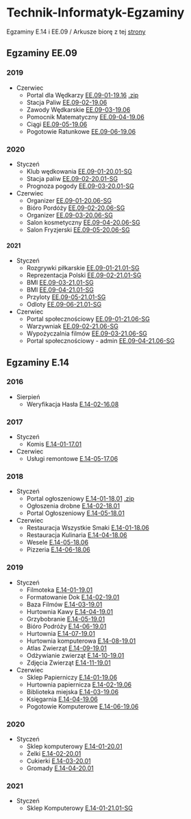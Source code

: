 # Technik-Informatyk-Egzaminy
Egzaminy E.14 i EE.09 /
Arkusze biorę z tej [strony](https://www.praktycznyegzamin.pl/inf03ee09e14/praktyka/)

## Egzaminy EE.09
### 2019
* Czerwiec
	* Portal dla Wędkarzy [EE.09-01-19.16](/EE.09/EE.09-01-19.06/) [.zip](/ZIPY/EE.09-01-19.06.zip)
	* Stacja Paliw [EE.09-02-19.06](EE.09/EE.09-02-19.06/)
	* Zawody Wędkarskie [EE.09-03-19.06](EE.09/EE.09-03-19.06/)
	* Pomocnik Matematyczny [EE.09-04-19.06](EE.09/EE.09-04-19.06/)
	* Ciągi [EE.09-05-19.06](EE.09/EE.09-05-19.06)
	* Pogotowie Ratunkowe [EE.09-06-19.06](/EE.09/EE.09-06-19.06/)
### 2020
* Styczeń
	* Klub wędkowania [EE.09-01-20.01-SG](/EE.09/EE.09-01-20.01-SG/)
	* Stacja paliw [EE.09-02-20.01-SG](/EE.09/EE.09-02-20.01-SG/)
	* Prognoza pogody [EE.09-03-20.01-SG](/EE.09/EE.09-03-20.01-SG/)
* Czerwiec
	* Organizer [EE.09-01-20.06-SG](/EE.09/EE.09-01-20.06-SG/)
	* Bióro Pordóży [EE.09-02-20.06-SG](/EE.09/EE.09-02-20.06-SG/)
	* Organizer [EE.09-03-20.06-SG](/EE.09/EE.09-03-20.06-SG/)
	* Salon kosmetyczny [EE.09-04-20.06-SG](/EE.09/EE.09-04-20.06-SG/)
	* Salon Fryzjerski [EE.09-05-20.06-SG](/EE.09/EE.09-05-20.06-SG/)
	<!--* [EE.09-06-20.06-SG](/EE.09)-->
#### 2021
* Styczeń
	* Rozgrywki piłkarskie [EE.09-01-21.01-SG](/EE.09/EE.09-01-21.01-SG/)
	* Reprezentacja Polski [EE.09-02-21.01-SG](/EE.09/EE.09-02-21.01-SG/)
	* BMI [EE.09-03-21.01-SG](/EE.09/EE.09-03-21.01-SG/)
	* BMI [EE.09-04-21.01-SG](/EE.09/EE.09-04-21.01-SG/)
	* Przyloty [EE.09-05-21.01-SG](/EE.09/EE.09-05-21.01-SG/)
	* Odloty [EE.09-06-21.01-SG](/EE.09/EE.09-06-21.01-SG/)
* Czerwiec
	* Portal społecznościowy [EE.09-01-21.06-SG](/EE.09/EE.09-01-21.06-SG/)
	* Warzywniak [EE.09-02-21.06-SG](/EE.09/EE.09-02-21.06-SG/)
	* Wypożyczalnia filmów [EE.09-03-21.06-SG](/EE.09/EE.09-03-21.06-SG/)
	* Portal społecznościowy - admin [EE.09-04-21.06-SG](/EE.09/EE.09-04-21.06-SG/)
## Egzaminy E.14
### 2016
* Sierpień
	* Weryfikacja Hasła [E.14-02-16.08](/E.14/E.14-02-16.08)
### 2017
* Styczeń
	* Komis [E.14-01-17.01](/E.14/E.14-01-17.01/)	 
* Czerwiec
	* Usługi remontowe [E.14-05-17.06](/E.14/E.14-05-17.06/)
### 2018
* Styczeń
	*  Portal ogłoszeniowy [E.14-01-18.01](/E.14/E.14-01-18.01/) [.zip](/ZIPY/E.14-01-18.01.zip/)
	*  Ogłoszenia drobne [E.14-02-18.01](/E.14/E.14-02-18.01/)
	*  Portal Ogłoszeniowy [E.14-05-18.01](/E.14/E.14-05-18.01/)
* Czerwiec 
	* Restauracja Wszystkie Smaki [E.14-01-18.06](/E.14/E.14-01-18.06/)
	* Restauracja Kulinaria [E.14-04-18.06](/E.14/E.14-04-18.06/)
	* Wesele [E.14-05-18.06](/E.14/E.14-05-18.06/)
	* Pizzeria [E.14-06-18.06](/E.14/E.14-06-18.06/)
### 2019
* Styczeń
	* Filmoteka [E.14-01-19.01](/E.14/E.14-01-19.01/)
	* Formatowanie Dok [E.14-02-19.01](/E.14/E.14-02-19.01/)
	* Baza Filmów [E.14-03-19.01](/E.14/E.14-03-19.01/)
	* Hurtownia Kawy [E.14-04-19.01](/E.14/E.14-04-19.01/)
	* Grzybobranie [E.14-05-19.01](/E.14/E.14-05-19.01/)
	* Bióro Podróży [E.14-06-19.01](/E.14/E.14-06-19.01/)
	* Hurtownia [E.14-07-19.01](/E.14/E.14-07-19.01/)
	* Hurtownia komputerowa [E.14-08-19.01](/E.14/E.14-08-19.01/)
	* Atlas Zwierząt [E.14-09-19.01](/E.14/E.14-09-19.01/)
	* Odżywianie zwierząt [E.14-10-19.01](/E.14/E.14-10-19.01/)
	* Zdjęcia Zwierząt [E.14-11-19.01](/E.14/E.14-11-19.01/)
* Czerwiec
	* Sklep Papierniczy [E.14-01-19.06](/E.14/E.14-01-19.06/)
	* Hurtownia papiernicza [E.14-02-19.06](/E.14/E.14-02-19.06/)
	* Biblioteka miejska [E.14-03-19.06](/E.14/E.14-03-19.06/)
	* Księgarnia [E.14-04-19.06](/E.14/E.14-04-19.06/)
	<!-- * [E.14-05-19.06](/E.14/E.14-05-19.06/) -->
	* Pogotowie Komputerowe [E.14-06-19.06](/E.14/E.14-06-19.06/)
### 2020
* Styczeń
	* Sklep komputerowy [E.14-01-20.01](/E.14/E.14-01-20.01-SG/)
	* Żelki [E.14-02-20.01](/E.14/E.14-02-20.01-SG/)
	* Cukierki [E.14-03-20.01](/E.14/E.14-03-20.01-SG/)
	* Gromady [E.14-04-20.01](/E.14/E.14-04-20.01/)
### 2021
* Styczeń
	*  Sklep Komputerowy [E.14-01-21.01-SG](/E.14/E.14-01-21.01-SG/)
